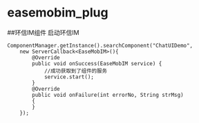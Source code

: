 # easemobim_plug
##环信IM组件
启动环信IM

    ComponentManager.getInstance().searchComponent("ChatUIDemo", 
        new ServerCallback<EaseMobIM>(){
            @Override
            public void onSuccess(EaseMobIM service) {
                //成功获取到了组件的服务
                service.start();
            }
            @Override
            public void onFailure(int errorNo, String strMsg)                       
            {
            }
        });

